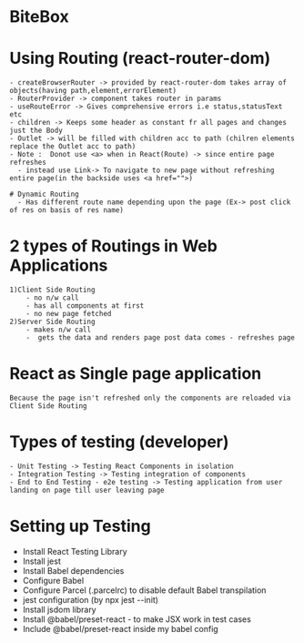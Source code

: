 # BiteBox

# Using Routing (react-router-dom)

    - createBrowserRouter -> provided by react-router-dom takes array of objects(having path,element,errorElement)
    - RouterProvider -> component takes router in params
    - useRouteError -> Gives comprehensive errors i.e status,statusText etc
    - children -> Keeps some header as constant fr all pages and changes just the Body
    - Outlet -> will be filled with children acc to path (chilren elements replace the Outlet acc to path)
    - Note :  Donot use <a> when in React(Route) -> since entire page refreshes
      - instead use Link-> To navigate to new page without refreshing entire page(in the backside uses <a href="">)

    # Dynamic Routing
      - Has different route name depending upon the page (Ex-> post click of res on basis of res name)

# 2 types of Routings in Web Applications

    1)Client Side Routing
        - no n/w call
        - has all components at first
        - no new page fetched
    2)Server Side Routing
        - makes n/w call
        -  gets the data and renders page post data comes - refreshes page

# React as Single page application

    Because the page isn't refreshed only the components are reloaded via Client Side Routing

# Types of testing (developer)

    - Unit Testing -> Testing React Components in isolation
    - Integration Testing -> Testing integration of components
    - End to End Testing - e2e testing -> Testing application from user landing on page till user leaving page

# Setting up Testing

- Install React Testing Library
- Install jest
- Install Babel dependencies
- Configure Babel
- Configure Parcel (.parcelrc) to disable default Babel transpilation
- jest configuration (by npx jest --init)
- Install jsdom library
- Install @babel/preset-react - to make JSX work in test cases
- Include @babel/preset-react inside my babel config
